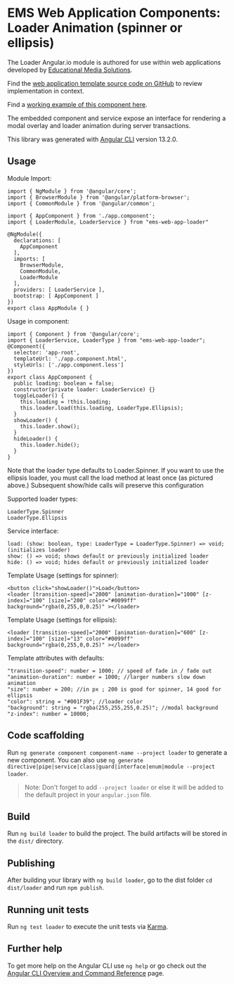 # EMS Web Application Components: Loader Animation (spinner or ellipsis)

The Loader Angular.io module is authored for use within web applications developed by [Educational Media Solutions](https://educationalmediasolutions.com).

Find the [web application template source code on GitHub](https://github.com/spencech/ems-web-app-template) to review implementation in context.

Find a [working example of this component here](https://ems-web-app.educationalmediasolutions.com).

The embedded component and service expose an interface for rendering a modal overlay and loader animation during server transactions.

This library was generated with [Angular CLI](https://github.com/angular/angular-cli) version 13.2.0.

## Usage

Module Import:

	import { NgModule } from '@angular/core';
	import { BrowserModule } from '@angular/platform-browser';
	import { CommonModule } from '@angular/common';  

	import { AppComponent } from './app.component';
	import { LoaderModule, LoaderService } from "ems-web-app-loader"

	@NgModule({
	  declarations: [
	    AppComponent
	  ],
	  imports: [
	    BrowserModule,
	    CommonModule,
	    LoaderModule
	  ],
	  providers: [ LoaderService ],
	  bootstrap: [ AppComponent ]
	})
	export class AppModule { }



Usage in component:
	
	import { Component } from '@angular/core';
	import { LoaderService, LoaderType } from "ems-web-app-loader";
	@Component({
	  selector: 'app-root',
	  templateUrl: './app.component.html',
	  styleUrls: ['./app.component.less']
	})
	export class AppComponent {
	  public loading: boolean = false;
	  constructor(private loader: LoaderService) {}
	  toggleLoader() {
	    this.loading = !this.loading;
	    this.loader.load(this.loading, LoaderType.Ellipsis);
	  }
	  showLoader() {
	  	this.loader.show();
	  }
	  hideLoader() {
	  	this.loader.hide();
	  }
	}

Note that the loader type defaults to Loader.Spinner. If you want to use the ellipsis loader, you must call the load method at least once (as pictured above.) Subsequent show/hide calls will preserve this configuration

Supported loader types:

	LoaderType.Spinner
	LoaderType.Ellipsis

Service interface:

	load: (show: boolean, type: LoaderType = LoaderType.Spinner) => void; (initializes loader)
	show: () => void; shows default or previously initialized loader
	hide: () => void; hides default or previously initialized loader

Template Usage (settings for spinner):

	<button click="showLoader()">Load</button>	
	<loader [transition-speed]="2000" [animation-duration]="1000" [z-index]="100" [size]="200" color="#0099ff" background="rgba(0,255,0,0.25)" ></loader>
	
Template Usage (settings for ellipsis):

	<loader [transition-speed]="2000" [animation-duration]="600" [z-index]="100" [size]="13" color="#0099ff" background="rgba(0,255,0,0.25)" ></loader>


Template attributes with defaults:

	"transition-speed": number = 1000; // speed of fade in / fade out
	"animation-duration": number = 1000; //larger numbers slow down animation
	"size": number = 200; //in px ; 200 is good for spinner, 14 good for ellipsis
	"color": string = "#001F39"; //loader color
	"background": string = "rgba(255,255,255,0.25)"; //modal background
	"z-index": number = 10000;


## Code scaffolding

Run `ng generate component component-name --project loader` to generate a new component. You can also use `ng generate directive|pipe|service|class|guard|interface|enum|module --project loader`.
> Note: Don't forget to add `--project loader` or else it will be added to the default project in your `angular.json` file. 

## Build

Run `ng build loader` to build the project. The build artifacts will be stored in the `dist/` directory.

## Publishing

After building your library with `ng build loader`, go to the dist folder `cd dist/loader` and run `npm publish`.

## Running unit tests

Run `ng test loader` to execute the unit tests via [Karma](https://karma-runner.github.io).

## Further help

To get more help on the Angular CLI use `ng help` or go check out the [Angular CLI Overview and Command Reference](https://angular.io/cli) page.
